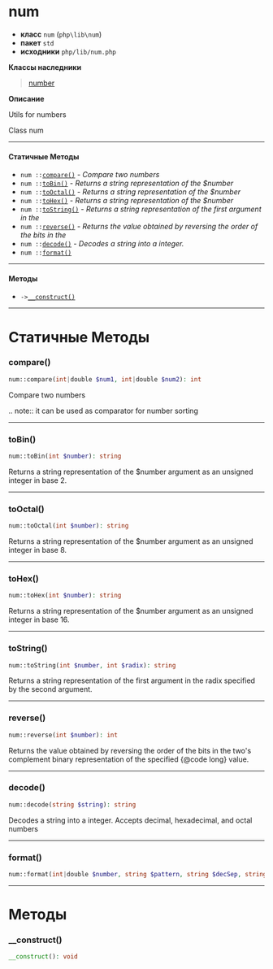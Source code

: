 # num

- **класс** `num` (`php\lib\num`)
- **пакет** `std`
- **исходники** `php/lib/num.php`

**Классы наследники**

> [number](https://github.com/jphp-compiler/jphp/blob/master/jphp-runtime/api-docs/classes/php/lib/number.ru.md)

**Описание**

Utils for numbers

Class num

---

#### Статичные Методы

- `num ::`[`compare()`](#method-compare) - _Compare two numbers_
- `num ::`[`toBin()`](#method-tobin) - _Returns a string representation of the $number_
- `num ::`[`toOctal()`](#method-tooctal) - _Returns a string representation of the $number_
- `num ::`[`toHex()`](#method-tohex) - _Returns a string representation of the $number_
- `num ::`[`toString()`](#method-tostring) - _Returns a string representation of the first argument in the_
- `num ::`[`reverse()`](#method-reverse) - _Returns the value obtained by reversing the order of the bits in the_
- `num ::`[`decode()`](#method-decode) - _Decodes a string into a integer._
- `num ::`[`format()`](#method-format)

---

#### Методы

- `->`[`__construct()`](#method-__construct)

---
# Статичные Методы

<a name="method-compare"></a>

### compare()
```php
num::compare(int|double $num1, int|double $num2): int
```
Compare two numbers

.. note:: it can be used as comparator for number sorting

---

<a name="method-tobin"></a>

### toBin()
```php
num::toBin(int $number): string
```
Returns a string representation of the $number
argument as an unsigned integer in base 2.

---

<a name="method-tooctal"></a>

### toOctal()
```php
num::toOctal(int $number): string
```
Returns a string representation of the $number
argument as an unsigned integer in base 8.

---

<a name="method-tohex"></a>

### toHex()
```php
num::toHex(int $number): string
```
Returns a string representation of the $number
argument as an unsigned integer in base 16.

---

<a name="method-tostring"></a>

### toString()
```php
num::toString(int $number, int $radix): string
```
Returns a string representation of the first argument in the
radix specified by the second argument.

---

<a name="method-reverse"></a>

### reverse()
```php
num::reverse(int $number): int
```
Returns the value obtained by reversing the order of the bits in the
two's complement binary representation of the specified {@code long}
value.

---

<a name="method-decode"></a>

### decode()
```php
num::decode(string $string): string
```
Decodes a string into a integer.
Accepts decimal, hexadecimal, and octal numbers

---

<a name="method-format"></a>

### format()
```php
num::format(int|double $number, string $pattern, string $decSep, string $groupSep): string
```

---
# Методы

<a name="method-__construct"></a>

### __construct()
```php
__construct(): void
```